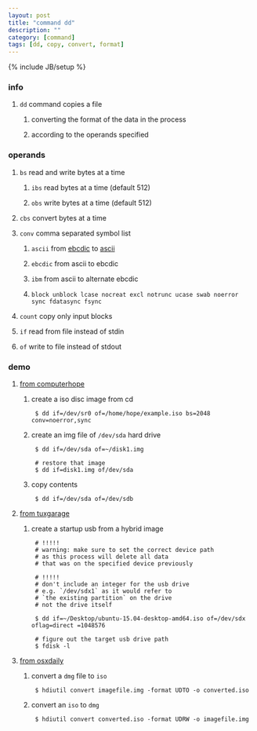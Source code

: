 ```yaml
---
layout: post
title: "command dd"
description: ""
category: [command]
tags: [dd, copy, convert, format]
---
```

{% include JB/setup %}


### info

1. `dd` command copies a file

	1. converting the format of the data in the process

	1. according to the operands specified

### operands

1. `bs` read and write bytes at a time

	1. `ibs` read bytes at a time (default 512)

	1. `obs` write bytes at a time (default 512)

1. `cbs` convert bytes at a time

1. `conv` comma separated symbol list

	1. `ascii` from [ebcdic](http://www.computerhope.com/jargon/e/ebcdic.htm) to [ascii](http://www.computerhope.com/jargon/a/ascii.htm)

	1. `ebcdic` from ascii to ebcdic

	1. `ibm` from ascii to alternate ebcdic

	1. `block unblock lcase nocreat excl notrunc ucase swab noerror sync fdatasync fsync`

1. `count` copy only input blocks

1. `if` read from file instead of stdin

1. `of` write to file instead of stdout

### demo

1. [from computerhope](http://www.computerhope.com/unix/dd.htm)

	1. create a iso disc image from cd

			$ dd if=/dev/sr0 of=/home/hope/example.iso bs=2048 conv=noerror,sync

	1. create an img file of `/dev/sda` hard drive

			$ dd if=/dev/sda of=~/disk1.img

			# restore that image
			$ dd if=disk1.img of/dev/sda

	1. copy contents

			$ dd if=/dev/sda of=/dev/sdb

1. [from tuxgarage](http://www.tuxgarage.com/2011/06/ubuntu-switched-to-hybrid-disc-images.html)

	1. create a startup usb from a hybrid image

			# !!!!!
			# warning: make sure to set the correct device path
			# as this process will delete all data
			# that was on the specified device previously

			# !!!!!
			# don't include an integer for the usb drive
			# e.g. `/dev/sdx1` as it would refer to
			# `the existing partition` on the drive
			# not the drive itself

			$ dd if=~/Desktop/ubuntu-15.04-desktop-amd64.iso of=/dev/sdx oflag=direct =1048576

			# figure out the target usb drive path
			$ fdisk -l

1. [from osxdaily](http://osxdaily.com/2009/09/09/convert-a-dmg-to-iso-and-convert-iso-to-dmg-on-mac/)

	1. convert a `dmg` file to `iso`

			$ hdiutil convert imagefile.img -format UDTO -o converted.iso

	1. convert an `iso` to `dmg`

			$ hdiutil convert converted.iso -format UDRW -o imagefile.img